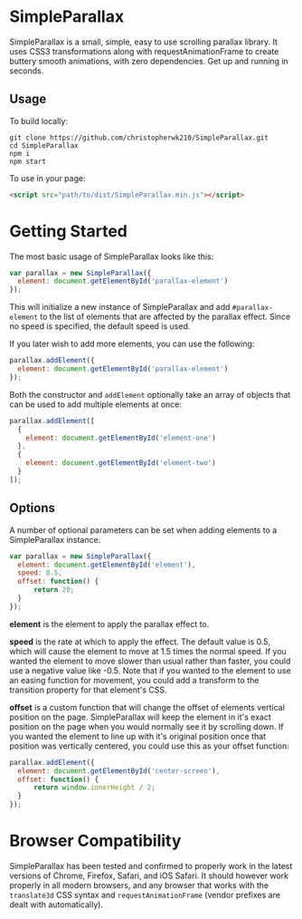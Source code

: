 # SimpleParallax

SimpleParallax is a small, simple, easy to use scrolling parallax library. It uses CSS3 transformations along with requestAnimationFrame to create buttery smooth animations, with zero dependencies. Get up and running in seconds.

## Usage

To build locally:

```
git clone https://github.com/christopherwk210/SimpleParallax.git
cd SimpleParallax
npm i
npm start
```

To use in your page:

```html
<script src="path/to/dist/SimpleParallax.min.js"></script>
```

# Getting Started

The most basic usage of SimpleParallax looks like this:

```javascript
var parallax = new SimpleParallax({
  element: document.getElementById('parallax-element')
});
```

This will initialize a new instance of SimpleParallax and add `#parallax-element` to the list of elements that are affected by the parallax effect. Since no speed is specified, the default speed is used.

If you later wish to add more elements, you can use the following:

```javascript
parallax.addElement({
  element: document.getElementById('parallax-element')
});
```

Both the constructor and `addElement` optionally take an array of objects that can be used to add multiple elements at once:

```javascript
parallax.addElement([
  {
    element: document.getElementById('element-one')
  },
  {
    element: document.getElementById('element-two')
  }
]);
```

## Options

A number of optional parameters can be set when adding elements to a SimpleParallax instance.

```javascript
var parallax = new SimpleParallax({
  element: document.getElementById('element'),
  speed: 0.5,
  offset: function() {
      return 20;
  }
});
```

**element** is the element to apply the parallax effect to.

**speed** is the rate at which to apply the effect. The default value is 0.5, which will cause the element to move at 1.5 times the normal speed. If you wanted the element to move slower than usual rather than faster, you could use a negative value like -0.5. Note that if you wanted to the element to use an easing function for movement, you could add a transform to the transition property for that element's CSS.

**offset** is a custom function that will change the offset of elements vertical position on the page. SimpleParallax will keep the element in it's exact position on the page when you would normally see it by scrolling down. If you wanted the element to line up with it's original position once that position was vertically centered, you could use this as your offset function:

```javascript
parallax.addElement({
  element: document.getElementById('center-screen'),
  offset: function() {
      return window.innerHeight / 2;
  }
});
```

# Browser Compatibility

SimpleParallax has been tested and confirmed to properly work in the latest versions of Chrome, Firefox, Safari, and iOS Safari. It should however work properly in all modern browsers, and any browser that works with the `translate3d` CSS syntax and `requestAnimationFrame` (vendor prefixes are dealt with automatically).

